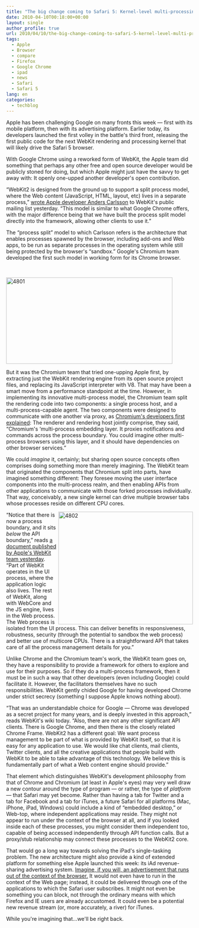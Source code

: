 ```yaml
---
title: "The big change coming to Safari 5: Kernel-level multi-processing"
date: 2010-04-10T00:18:00+00:00
layout: single
author_profile: true
url: 2010/04/10/the-big-change-coming-to-safari-5-kernel-level-multi-processing/
tags:
  - Apple
  - Browser
  - compare
  - Firefox
  - Google Chrome
  - ipad
  - news
  - Safari
  - Safari 5
lang: en
categories: 
  - techblog
---
```

Apple has been challenging Google on many fronts this week — first with its mobile platform, then with its advertising platform. Earlier today, its developers launched the first volley in the battle's third front, releasing the first public code for the next WebKit rendering and processing kernel that will likely drive the Safari 5 browser. 

With Google Chrome using a reworked form of WebKit, the Apple team did something that perhaps any other free and open source developer would be publicly stoned for doing, but which Apple might just have the savvy to get away with: It openly one-upped another developer's open contribution. 

“WebKit2 is designed from the ground up to support a split process model, where the Web content (JavaScript, HTML, layout, etc) lives in a separate process,” [wrote Apple developer Anders Carlsson](https://lists.webkit.org/pipermail/webkit-dev/2010-April/012235.html) to WebKit's public mailing list yesterday. “This model is similar to what Google Chrome offers, with the major difference being that we have built the process split model directly into the framework, allowing other clients to use it.” 

The “process split” model to which Carlsson refers is the architecture that enables processes spawned by the browser, including add-ons and Web apps, to be run as separate processes in the operating system while still being protected by the browser's “sandbox.” Google's Chromium team developed the first such model in working form for its Chrome browser. 

  

[<img title="4801" border="0" alt="4801" src="http://lh3.ggpht.com/_vaUVXcmC3OI/S7-8r9o8qCI/AAAAAAAAB5I/Y0YuC_Rw9E8/4801_thumb%5B3%5D.jpg?imgmax=800" width="449" height="233" />](http://lh4.ggpht.com/_vaUVXcmC3OI/S7-8oCUArmI/AAAAAAAAB5E/f2DcxtIdFXo/s1600-h/4801%5B5%5D.jpg) 

But it was the Chromium team that tried one-upping Apple first, by extracting just the WebKit rendering engine from its open source project files, and replacing its JavaScript interpreter with V8. That may have been a smart move from a performance standpoint at the time. However, in implementing its innovative multi-process model, the Chromium team split the rendering code into two components: a single process host, and a multi-process-capable agent. The two components were designed to communicate with one another via proxy, as [Chromium's developers first explained](http://www.chromium.org/developers/design-documents/displaying-a-web-page-in-chrome): The renderer and rendering host jointly comprise, they said, “Chromium's &#8216;multi-process embedding layer. It proxies notifications and commands across the process boundary. You could imagine other multi-process browsers using this layer, and it should have dependencies on other browser services.” 

We could _imagine_ it, certainly; but sharing open source concepts often comprises doing something more than merely imagining. The WebKit team that originated the components that Chromium split into parts, have imagined something different: They foresee moving the user interface components into the multi-process realm, and then enabling APIs from other applications to communicate with those forked processes individually. That way, conceivably, a new single kernel can drive multiple browser tabs whose processes reside on different CPU cores. 

[<img title="4802" border="0" alt="4802" align="right" src="http://lh4.ggpht.com/_vaUVXcmC3OI/S7-84qHyVrI/AAAAAAAAB5Q/Ce7RtpKlgHI/4802_thumb%5B2%5D.jpg?imgmax=800" width="363" height="304" />](http://lh4.ggpht.com/_vaUVXcmC3OI/S7-8w5flBoI/AAAAAAAAB5M/PohixfeDXv0/s1600-h/4802%5B4%5D.jpg) “Notice that there is now a process boundary, and it sits _below_ the API boundary,” reads [a document published by Apple's WebKit team yesterday](http://trac.webkit.org/wiki/WebKit2). “Part of WebKit operates in the UI process, where the application logic also lives. The rest of WebKit, along with WebCore and the JS engine, lives in the Web process. The Web process is isolated from the UI process. This can deliver benefits in responsiveness, robustness, security (through the potential to sandbox the web process) and better use of multicore CPUs. There is a straightforward API that takes care of all the process management details for you.” 

Unlike Chrome and the Chromium team's work, the WebKit team goes on, they have a responsibility to provide a framework for others to explore and use for their purposes. So if they do a multi-process framework, then it must be in such a way that other developers (even including Google) could facilitate it. However, the facilitators themselves have no such responsibilities. WebKit gently chided Google for having developed Chrome under strict secrecy (something I suppose Apple knows nothing about). 

“That was an understandable choice for Google — Chrome was developed as a secret project for many years, and is deeply invested in this approach,” reads WebKit's wiki today. “Also, there are not any other significant API clients. There is Google Chrome, and then there is the closely related Chrome Frame. WebKit2 has a different goal: We want process management to be part of what is provided by WebKit itself, so that it is easy for any application to use. We would like chat clients, mail clients, Twitter clients, and all the creative applications that people build with WebKit to be able to take advantage of this technology. We believe this is fundamentally part of what a Web content engine should provide.” 

That element which distinguishes WebKit's development philosophy from that of Chrome and Chromium (at least in Apple's eyes) may very well draw a new contour around the type of program — or rather, the type of _platform_ — that Safari may yet become. Rather than having a tab for Twitter and a tab for Facebook and a tab for iTunes, a future Safari for all platforms (Mac, iPhone, iPad, Windows) could include a kind of “embedded desktop,” or Web-top, where independent applications may reside. They might not appear to run under the context of the browser at all, and if you looked inside each of these processes, you might consider them independent too, capable of being accessed independently through API function calls. But a proxy/stub relationship may connect these processes to the WebKit2 core. 

That would go a long way towards solving the iPad's single-tasking problem. The new architecture might also provide a kind of extended platform for something else Apple launched this week: its iAd revenue-sharing advertising system. <u>Imagine, if you will, an advertisement that runs out of the context of the browser.</u> It would not even have to run in the context of the Web page; instead, it could be delivered through one of the applications to which the Safari user subscribes. It might not even be something you can block, not through the ordinary means with which Firefox and IE users are already accustomed. It could even be a potential new revenue stream (or, more accurately, a river) for iTunes. 

While you're imagining that…we'll be right back.